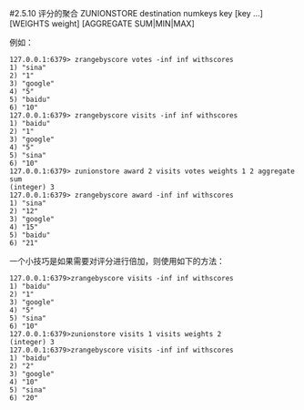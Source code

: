 #2.5.10	评分的聚合
	ZUNIONSTORE destination numkeys key [key ...] [WEIGHTS weight] [AGGREGATE SUM|MIN|MAX]

例如：

    127.0.0.1:6379> zrangebyscore votes -inf inf withscores
    1) "sina"
    2) "1"
    3) "google"
    4) "5"
    5) "baidu"
    6) "10"
    127.0.0.1:6379> zrangebyscore visits -inf inf withscores
    1) "baidu"
    2) "1"
    3) "google"
    4) "5"
    5) "sina"
    6) "10"
    127.0.0.1:6379> zunionstore award 2 visits votes weights 1 2 aggregate sum
    (integer) 3
    127.0.0.1:6379> zrangebyscore award -inf inf withscores
    1) "sina"
    2) "12"
    3) "google"
    4) "15"
    5) "baidu"
    6) "21"

一个小技巧是如果需要对评分进行倍加，则使用如下的方法：
    
    127.0.0.1:6379>zrangebyscore visits -inf inf withscores
    1) "baidu"
    2) "1"
    3) "google"
    4) "5"
    5) "sina"
    6) "10"
    127.0.0.1:6379>zunionstore visits 1 visits weights 2
    (integer) 3
    127.0.0.1:6379>zrangebyscore visits -inf inf withscores
    1) "baidu"
    2) "2"
    3) "google"
    4) "10"
    5) "sina"
    6) "20"
    